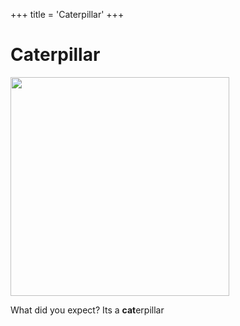 +++
title = 'Caterpillar'
+++

# Caterpillar
<img src='/caterpillar.jpeg' height='350px' />

What did you expect? Its a **cat**erpillar